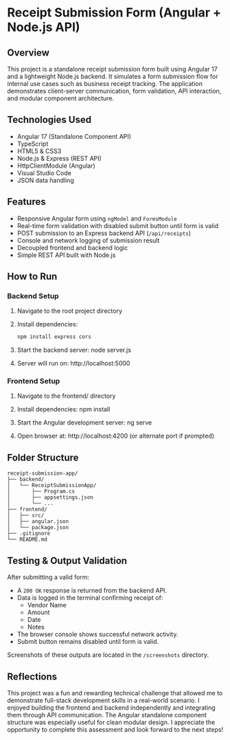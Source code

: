 # Receipt Submission Form (Angular + Node.js API)

## Overview
This project is a standalone receipt submission form built using Angular 17 and a lightweight Node.js backend. It simulates a form submission flow for internal use cases such as business receipt tracking. The application demonstrates client-server communication, form validation, API interaction, and modular component architecture.

## Technologies Used
- Angular 17 (Standalone Component API)
- TypeScript
- HTML5 & CSS3
- Node.js & Express (REST API)
- HttpClientModule (Angular)
- Visual Studio Code
- JSON data handling

## Features
- Responsive Angular form using `ngModel` and `FormsModule`
- Real-time form validation with disabled submit button until form is valid
- POST submission to an Express backend API (`/api/receipts`)
- Console and network logging of submission result
- Decoupled frontend and backend logic
- Simple REST API built with Node.js

## How to Run

### Backend Setup
1. Navigate to the root project directory
2. Install dependencies:
   ```bash
   npm install express cors
   
3. Start the backend server:
   node server.js

4. Server will run on: http://localhost:5000

### Frontend Setup
1. Navigate to the frontend/ directory

2. Install dependencies:
   npm install

3. Start the Angular development server:
   ng serve

4. Open browser at: http://localhost:4200 (or alternate port if prompted)

## Folder Structure

```
receipt-submission-app/
├── backend/
│   └── ReceiptSubmissionApp/
│       ├── Program.cs
│       ├── appsettings.json
│       └── ...
├── frontend/
│   ├── src/
│   ├── angular.json
│   └── package.json
├── .gitignore
└── README.md

```

## Testing & Output Validation

After submitting a valid form:
- A `200 OK` response is returned from the backend API.
- Data is logged in the terminal confirming receipt of:
  - Vendor Name
  - Amount
  - Date
  - Notes
- The browser console shows successful network activity.
- Submit button remains disabled until form is valid.

Screenshots of these outputs are located in the `/screenshots` directory.

## Reflections

This project was a fun and rewarding technical challenge that allowed me to demonstrate full-stack development skills in a real-world scenario. I enjoyed building the frontend and backend independently and integrating them through API communication. The Angular standalone component structure was especially useful for clean modular design. I appreciate the opportunity to complete this assessment and look forward to the next steps!


